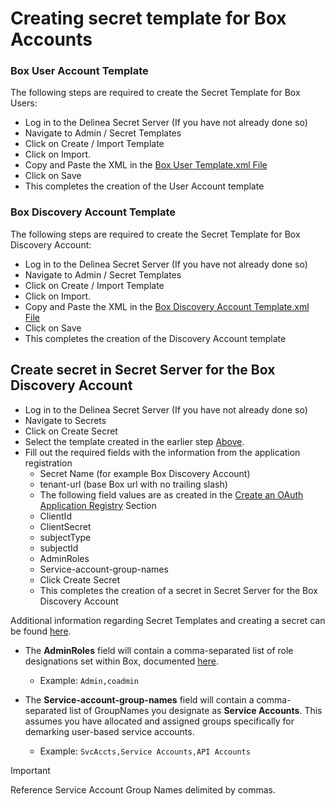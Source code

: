 # Creating secret template for Box Accounts 

### Box User Account Template

The following steps are required to create the Secret Template for Box Users:

- Log in to the Delinea Secret Server (If you have not already done so)
- Navigate to Admin / Secret Templates
- Click on Create / Import Template
- Click on Import.
- Copy and Paste the XML in the [Box User Template.xml File](./Box%20User%20Account.xml)
- Click on Save
- This completes the creation of the User Account template

### Box Discovery Account Template

The following steps are required to create the Secret Template for Box Discovery Account:

- Log in to the Delinea Secret Server (If you have not already done so)
- Navigate to Admin / Secret Templates
- Click on Create / Import Template
- Click on Import.
- Copy and Paste the XML in the [Box Discovery Account Template.xml File](./Box%20Discovery%20Account.xml)
- Click on Save
- This completes the creation of the Discovery Account template


## Create secret in Secret Server for the Box Discovery Account
 
- Log in to the Delinea Secret Server (If you have not already done so)
- Navigate to Secrets
- Click on Create Secret
- Select the template created in the earlier step [Above](#Box-discovery-account-template).
- Fill out the required fields with the information from the application registration
    - Secret Name (for example Box Discovery Account)
    - tenant-url (base Box url with no trailing slash)
    - The following field values are as created in the [Create an OAuth Application Registry](../Instructions.md#create-an-oauth-application-registry) Section
    - ClientId
    - ClientSecret
    - subjectType
    - subjectId
    - AdminRoles
    - Service-account-group-names
  - Click Create Secret
  - This completes the creation of a secret in Secret Server for the Box Discovery Account

Additional information regarding Secret Templates and creating a secret can be found [here](./readme.md).

- The **AdminRoles** field will contain a comma-separated list of role designations set within Box, documented [here](https://support.box.com/hc/en-us/articles/4636533822483-Box-User-Types). 
  - Example: ```Admin,coadmin```

- The **Service-account-group-names** field will contain a comma-separated list of GroupNames you designate as **Service Accounts**. This assumes you have allocated and assigned groups specifically for demarking user-based service accounts. 
  - Example: ```SvcAccts,Service Accounts,API Accounts```
> [!IMPORTANT]
> Reference Service Account Group Names delimited by commas. 


